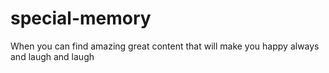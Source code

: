 # special-memory
When you can find amazing great content that will make you happy always and laugh and laugh 
